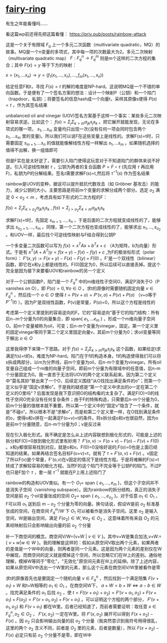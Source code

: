 # [fairy-ring](https://priv.pub/posts/dicectf-2025-quals)

有生之年能看懂吗……

看这篇wp前还得先把这篇看懂： https://priv.pub/posts/rainbow-attack

这是一个关于有限域 $F_q$ 上一个多元二次函数（multivariate quadratic，MQ）的故事。MQ是一个n变量的多项式，其中每一项的次数最大为2。多元二次映射（multivariate quadratic map） $F:F_q^n\rightarrow F_q^m$ 则是m个这样的二次方程的集合；其中 $F(x)=y$ 等于下方的映射：

$x=(x_1,...x_n)\rightarrow y=(f_1(x_1,...,x_n),...,f_m(x_1,...,x_n))$

给定任意F和t，寻找 $F(s)=t$ 的解的难度是NP-hard。这说明MQ是一个不错的单向函数。于是便有了一个签名方案的想法：设计一个映射P（公钥）和一个陷门（trapdoor，私钥）；将要签名的信息hash成一个向量t，采样其原像s使得 $P(s)=t$ ，作为其签名结果

unbalanced oil and vinegar (UOV)签名方案基于这样一个事实：某些多元二次映射容易求逆。比如这个： $f(s)=\Sigma_j\Sigma_{k > m}\alpha_{jk}s_js_k$ 。把它展开就能发现，无论在多项式的哪一项， $s_1,...s_m$ 变量均只出现一次(没有任何一项会同时包含两个 $s_1,...s_m$ 里的变量)。所以我们可以说F在这些变量上是线性的。求解F(s)=t时，只需要固定 $s_{m+1},...s_n$ 的值就能像解线性方程一样解出 $s_1,...s_m$ 。如果随机选择的值得不出解，换一组值即可

但是F实在是太好逆了，需要引入陷门使得这玩意对于不知道陷门的群体来说不好逆。引入可逆线性映射 $\tau$ ，公钥为两者的复合函数 $P=F\circ\tau$ (先应用 $\tau$ 再应用F)，私钥为P的分解结果。签名t需要求解F(s)=t,然后将 $\tau^{-1}(s)$ 作为签名结果

rainbow是UOV的变种，据说可以提升抵抗代数攻击（如 Gröbner 基攻击）的能力，减少公钥的大小。主要思路是将前m个变量的求解分成两个部分。选定 $o_2$ 满足 $0 < o_2 < m$ ，考虑具有如下形式的二次方程的F：

$f(s)=\Sigma_j\Sigma_{k > o_2}\alpha_{jk}s_js_k$ , $f(s)=\Sigma_{j > o_2}\Sigma_{k > m}\alpha_{jk}s_js_k$

求解F(s)=t时，先固定 $s_{m+1},...,s_n$ ，于是后面的二次方程就变成线性的了，能够求出 $s_{o_2+1},...,s_m$ 。同理，第一个二次方程也变成线性的了，能够求出 $s_1,...,s_{o_2}$ 。和UOV一样，最后找个可逆线性映射与F结合得到公钥P

一个多变量二次函数可以写为 $f(x)=x^TAx+b^Tx+c$ （A为矩阵，b为向量）形式。于是有 $x^T(A+A^T)y=f(x+y)−f(x)−f(y)+c$ ,为F的极坐标形式（polar form）： $F'(x,y):=F(x+y)−F(x)−F(y)+F(0)$ 。F'是一个双线性（bilinear）函数，即它在x和y上都是线性的。F(0)固定为0，所以后续可以直接丢掉。提这个完全是因为接下来要看UOV和rainbow的另一个定义

对于一个公钥函数P，陷门是一个 $F_q^n$ 中的m维线性子空间O，满足P消失于O（P vanishes on O），即 $P(o)=0,\forall o\in O$ 。求t的原像时需要随机固定向量 $v\in F^n_q$ ，然后找一个 $o\in O$ 使得 $t=P(v+o)=P'(v,o)+P(v)+P(o)$ （v+o等于 $P^{-1}(t)$ ）。因为P'是双线性函数，P(v)是常量，P(o)=0，所以这个方程是线性的

考虑第一个定义里提到的容易逆向的F。它的“容易逆向”基于它的陷门结构：所有后n−m个分量为0的向量集合，即 span{ $e_1,...e_m$ } ，形成一个m维向量子空间O。前m个变量被称为oil，可变；后n-m个变量为vinegar，固定。第一个定义里的固定vinegar等同于第二个定义里固定向量v，其前m个分量为0；求oil变量等同于解出 $o\in O$

这里我得停下来理一下思路。对于 $f(s)=\Sigma_j\Sigma_{k > m}\alpha_{jk}s_js_k$ 这个函数，如果给定t求满足f(s)=t的s，难度为NP-hard。陷门在于f的构造本身。f的构造使得我们可以将s拆成两部分，以m为分界线，前m个变量为oil，后n-m个变量为vinegar。所有oil变量自己组成一个m维的向量子空间，即前m个分量为有限域中的任意值，后n-m个分量固定为0。我一直苦于无法将UOV的两个定义联系起来。因为第二个定义中“莫名其妙”冒出来了一个O，后续定义围绕“从O找找出满足条件的o”；而第一个定义似乎是“固定v求解o”。于是我的疑惑是“第一个定义中求出的o一定在第二个定义的O里吗“？后面发现是我下意识把O的结构看的太复杂了。满足F(O)=0的线性子空间O完全没有任何复杂条件；由于F的特殊构造，只需要后n-m个分量为0，前m个分量的值根本就不重要。所以第一个定义中的“固定v”隐含了一个条件，就是“不碰o”。所以根本不是“求解o”，而是和第二个定义里一样，在O找到满足条件的o，使得o和v拼在一起满足F(o+v)=t的条件。将s拆分成o和v也很自然，因为o是前m个分量随意，后n-m个分量为0；v是反过来

现在引入极化形式。我不确定是怎么从上述内容联想到极化形式的，可能是上述的拆分和F(O)=0放到极化形式里有妙用？ $F'(o,v):=F(o+v)−F(o)−F(v)+F(0)$ 。x和y都很容易找到对应，就是o和v。F(0)=0没啥好说的;F(o)=0也是上面已经知道的结果。如果再结合签名目标F(o+v)=t，就有了 $t=F'(o,v)+F(v)$ 。v固定了所以F(v)是个常量，F'(o,v)在v固定的情况下是线性方程。于是将难解的F(s)=t转成了求解较容易的极化方程。当然F的这个陷门不完全等于公钥P的陷门。不过P也只是F加个 $\tau$ ，套一层 $\tau^{-1}$ 就能在P上用上述陷门了

rainbow的构造和UOV类似。有一个 $O_1=$ span { $e_1,...,e_m$ }，但这个子空间并不是消失子空间（vanishing subspace）。因为rainbow的拆分结构，真正的消失子空间是前 $o_2$ 个oil变量张成的空间 $O_2=$ span { $e_1,...,e_{o_2}$ }。对于任意 $o_1\in O_1$ ，F可以将 $o_1$ 送到后 $m-o_2$ 个分量为零的向量。换句话说，假设W是前 $o_2$ 标准基张成的空间，在商空间 $F^m_q/W$ 下 $O_1$ 可以被看作是消失子空间。这里 $o_2$ 是输入空间，W是输出空间，满足 $F(o_2)\in W,\forall o_2\in O_2$ 。这意味着所有来自 $O_2$ 的元素经映射后只会影响输出向量的前 $o_2$ 个分量

补一下商空间的概念。商空间V/W={v+W | $v\in V$ }。其中v+W是集合加法,v+W:={ $v+w|w\in W$ }。我的理解是这样的：假如从原空间V取出两个元素，如果两者的差值是一个W中的向量，则两者是同一个元素。这是因为两个元素的差别仅在W中展现，而商空间的定义就是模掉这个空间，所以忽略它们在W上的差别。通俗地理解，模掉W等同于"零化"，"无效化"原空间元素在W上的延伸。除了上述内容，如果从原空间V中选出一个W里的元素，那么这个元素在商空间V/W里被看作是零

求t的原像首先也是要固定一个随机向量 $v\in F^n_q$ ，然后找到一个满足陪集 $F(v+o_1)+W$ 和t+W相等的 $o_1\in O_1$ 。在商空间W下， $a+W=b+W\Leftrightarrow a-b\in W$ 。找完满足条件的 $o_1$ 后找 $o_2$ ，使 $t=F((v+o_1)+o_2)=F'(v+o_1,o_2)+F(v+o_1)+F(o_2)=F'(v+o_1,o_2)+F(v+o_1)$ 。可以证明这个方程的两个部分， $F'(v+o_1,o_2)$ 和 $F(v+o_1)$ 都在W里。后者已经知道了，而前者需要证明：取任意 $x\in F^n_q,o_2\in O_2$ ， $F'(x,o_2)$ 一定在W里。将 $F'(x,o_2)$ 展开可以得到 $F(x+o_2)-F(x)$ 。因 $o_2$ 只会影响输出向量的前 $o_2$ 个分量（我突然意识到我符号用得很乱，这里的两个 $o_2$ 含义不同，前者是 $O_2$ 里的元素，后者是数量），所以 $F(x+o_2)-F(x)$ 必定只有前 $o_2$ 个分量不是零，即在W中